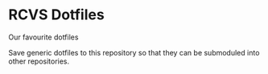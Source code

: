 # RCVS Dotfiles

Our favourite dotfiles

Save generic dotfiles to this repository so that they can be submoduled into other
repositories.
